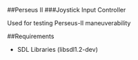 ##Perseus II 
###Joystick Input Controller

Used for testing Perseus-II maneuverability

##Requirements
* SDL Libraries (libsdl1.2-dev)
